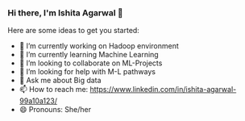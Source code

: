 ### Hi there, I'm Ishita Agarwal 👋




Here are some ideas to get you started:

- 🔭 I’m currently working on Hadoop environment
- 🌱 I’m currently learning Machine Learning
- 👯 I’m looking to collaborate on ML-Projects
- 🤔 I’m looking for help with M-L pathways
- 💬 Ask me about Big data
- 📫 How to reach me: https://www.linkedin.com/in/ishita-agarwal-99a10a123/
- 😄 Pronouns: She/her

